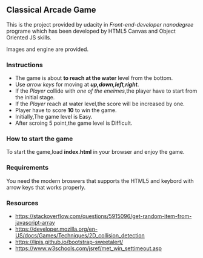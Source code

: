 ## Classical Arcade Game

This is the project provided by udacity in _Front-end-developer nanodegree_ programe which has been developed by HTML5 Canvas and Object Oriented JS skills.

Images and engine are provided.



### Instructions 

- The game is about **to reach at the water** level from the bottom.
- Use _arrow keys_ for moving at **_up,down,left,right_**.
- If the _Player_ collide with _one of the eneimes_,the player have to start from the initial stage.
- If the _Player_ reach at water level,the score will be increased by one.
- Player have to score **10** to win the game.
- Initially,The game level is Easy.
- After scroing 5 point,the game level is Difficult.

### How to start the game

To start the game,load **index.html** in your browser and enjoy the game.



### Requirements

You need the modern broswers that supports the HTML5 and keybord with arrow keys that works properly.

### Resources
- https://stackoverflow.com/questions/5915096/get-random-item-from-javascript-array
- https://developer.mozilla.org/en-US/docs/Games/Techniques/2D_collision_detection
- https://lipis.github.io/bootstrap-sweetalert/
- https://www.w3schools.com/jsref/met_win_settimeout.asp